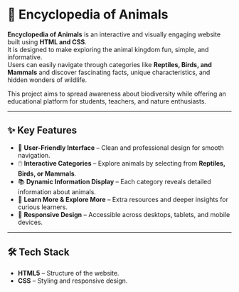 # 🐾 Encyclopedia of Animals

**Encyclopedia of Animals** is an interactive and visually engaging website built using **HTML and CSS**.  
It is designed to make exploring the animal kingdom fun, simple, and informative.  
Users can easily navigate through categories like **Reptiles, Birds, and Mammals** and discover fascinating facts, unique characteristics, and hidden wonders of wildlife.  

This project aims to spread awareness about biodiversity while offering an educational platform for students, teachers, and nature enthusiasts.

---

## ✨ Key Features
- 🎯 **User-Friendly Interface** – Clean and professional design for smooth navigation.  
- 🖱️ **Interactive Categories** – Explore animals by selecting from **Reptiles, Birds, or Mammals**.  
- 📚 **Dynamic Information Display** – Each category reveals detailed information about animals.  
- 🔗 **Learn More & Explore More** – Extra resources and deeper insights for curious learners.  
- 📱 **Responsive Design** – Accessible across desktops, tablets, and mobile devices.  

---

## 🛠️ Tech Stack
- **HTML5** – Structure of the website.  
- **CSS** – Styling and responsive design.    

